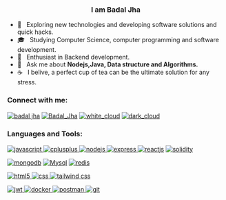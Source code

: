 
<h3 align="center">I am Badal Jha</h3>

- 🤔 &nbsp; Exploring new technologies and developing software solutions and quick hacks.
- 🎓 &nbsp; Studying Computer Science, computer programming and software development.
- 🌱 &nbsp; Enthusiast in Backend development.
- 💬 &nbsp; Ask me about **Nodejs,Java, Data structure and Algorithms.**
- ☕ &nbsp; I belive, a perfect cup of tea can be the ultimate solution for any stress. 

<h3 align="left">Connect with me:</h3>
<p align="left">
<a href="https://linkedin.com/in/badal jha" target="blank"><img align="center" src="https://img.shields.io/badge/LinkedIn-0077B5?style=for-the-badge&logo=linkedin&logoColor=white" alt="badal jha"/></a>
<a href="https://leetcode.com/Badal_Jha/" target="blank"><img align="center" src="https://img.shields.io/badge/-LeetCode-FFA116?style=for-the-badge&logo=LeetCode&logoColor=black" alt="Badal_Jha" /></a>
<a href="https://www.codechef.com/users/white_cloud" target="blank"><img align="center" src="https://img.shields.io/badge/Codechef-%23B92B27.svg?&style=for-the-badge&logo=Codechef&logoColor=white" alt="white_cloud" /></a>
<a href="https://www.hackerrank.com/dark_cloud" target="blank"><img align="center" src="https://img.shields.io/badge/-Hackerrank-2EC866?style=for-the-badge&logo=HackerRank&logoColor=white" alt="dark_cloud"/></a>
</p>

<h3 align="left">Languages and Tools:</h3>
<p align="left"> 
  </a> <a href="https://developer.mozilla.org/en-US/docs/Web/JavaScript" target="_blank"> <img src="https://img.shields.io/badge/JavaScript-323330?style=for-the-badge&logo=javascript&logoColor=F7DF1E" alt="javascript"/>
   <a href="https://www.w3schools.com/cpp/" target="_blank"> <img src="https://img.shields.io/badge/C%2B%2B-00599C?style=for-the-badge&logo=c%2B%2B&logoColor=white" alt="cplusplus"/> </a> 
<a href="https://nodejs.org" target="_blank"> <img src="https://img.shields.io/badge/Node.js-43853D?style=for-the-badge&logo=node.js&logoColor=white" alt="nodejs" />
  </a>
<a href="https://expressjs.com" target="_blank"> <img src="https://img.shields.io/badge/Express.js-404D59?style=for-the-badge" alt="express" /> </a> 
  <a href="https://reactjs.org/" target="_blank"> <img src="https://img.shields.io/badge/React-20232A?style=for-the-badge&logo=react&logoColor=61DAFB" alt="reactjs" /></a>
   <a href="https://docs.soliditylang.org/en/v0.8.17/" target="_blank"> <img src="https://img.shields.io/badge/Solidity-e6e6e6?style=for-the-badge&logo=solidity&logoColor=black" alt="solidity" />
     
  <a href="https://www.mongodb.com/" target="_blank"> <img src="https://img.shields.io/badge/MongoDB-4EA94B?style=for-the-badge&logo=mongodb&logoColor=white" alt="mongodb"/></a>
<a href="" target="_blank"> <img src="https://img.shields.io/badge/MySQL-00000F?style=for-the-badge&logo=mysql&logoColor=white" alt="Mysql"/></a>
    <a href="https://redis.io/" target="_blank"> <img src="https://img.shields.io/badge/redis-CC0000.svg?&style=for-the-badge&logo=redis&logoColor=white" alt="redis"/>
      
      
  <a href="https://www.w3.org/html/" target="_blank"> <img src="https://img.shields.io/badge/HTML5-E34F26?style=for-the-badge&logo=html5&logoColor=white" alt="html5" /> </a> 
 <a href="" target="_blank"> <img src="https://img.shields.io/badge/CSS3-1572B6?style=for-the-badge&logo=css3&logoColor=white" alt="css"/> </a>
  <a href="https://tailwindcss.com/" target="_blank"> <img src="https://img.shields.io/badge/Tailwind_CSS-38B2AC?style=for-the-badge&logo=tailwind-css&logoColor=white" alt="tailwind css"/>
    
  <a href="https://jwt.io/" target="_blank"> <img src="https://img.shields.io/badge/json%20web%20tokens-323330?style=for-the-badge&logo=json-web-tokens&logoColor=pink" alt="jwt"/> </a> 
      <a href="https://www.docker.com/" target="_blank"> <img src="https://img.shields.io/badge/Docker-2CA5E0?style=for-the-badge&logo=docker&logoColor=white" alt="docker"/> </a> 
     <a href="https://www.postman.com/" target="_blank"> <img src="https://img.shields.io/badge/Postman-FF6C37?style=for-the-badge&logo=Postman&logoColor=white" alt="postman"/> </a> 
     <a href="" target="_blank"> <img src="https://img.shields.io/badge/GIT-E44C30?style=for-the-badge&logo=git&logoColor=white" alt="git"/> </a> 
    </p>



